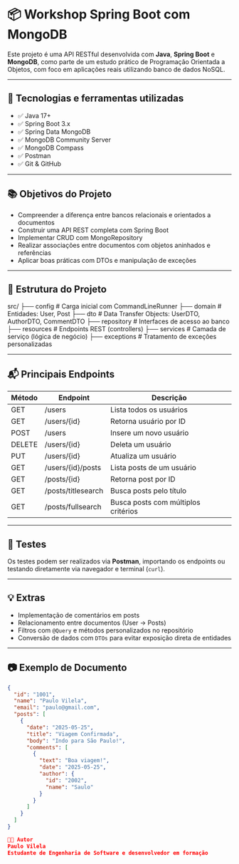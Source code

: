 # 📦 Workshop Spring Boot com MongoDB

Este projeto é uma API RESTful desenvolvida com **Java**, **Spring Boot** e **MongoDB**, como parte de um estudo prático de Programação Orientada a Objetos, com foco em aplicações reais utilizando banco de dados NoSQL.

---

## 🚀 Tecnologias e ferramentas utilizadas

- ✅ Java 17+
- ✅ Spring Boot 3.x
- ✅ Spring Data MongoDB
- ✅ MongoDB Community Server
- ✅ MongoDB Compass
- ✅ Postman
- ✅ Git & GitHub

---

## 📚 Objetivos do Projeto

- Compreender a diferença entre bancos relacionais e orientados a documentos
- Construir uma API REST completa com Spring Boot
- Implementar CRUD com MongoRepository
- Realizar associações entre documentos com objetos aninhados e referências
- Aplicar boas práticas com DTOs e manipulação de exceções

---

## 🧩 Estrutura do Projeto

src/
├── config # Carga inicial com CommandLineRunner
├── domain # Entidades: User, Post
├── dto # Data Transfer Objects: UserDTO, AuthorDTO, CommentDTO
├── repository # Interfaces de acesso ao banco
├── resources # Endpoints REST (controllers)
├── services # Camada de serviço (lógica de negócio)
├── exceptions # Tratamento de exceções personalizadas


---

## 📬 Principais Endpoints

| Método | Endpoint                  | Descrição                            |
|--------|---------------------------|----------------------------------------|
| GET    | /users                    | Lista todos os usuários               |
| GET    | /users/{id}               | Retorna usuário por ID                |
| POST   | /users                    | Insere um novo usuário                |
| DELETE | /users/{id}               | Deleta um usuário                     |
| PUT    | /users/{id}               | Atualiza um usuário                   |
| GET    | /users/{id}/posts         | Lista posts de um usuário             |
| GET    | /posts/{id}               | Retorna post por ID                   |
| GET    | /posts/titlesearch       | Busca posts pelo título               |
| GET    | /posts/fullsearch        | Busca posts com múltiplos critérios   |

---

## 🧪 Testes

Os testes podem ser realizados via **Postman**, importando os endpoints ou testando diretamente via navegador e terminal (`curl`).

---

## 💡 Extras

- Implementação de comentários em posts
- Relacionamento entre documentos (User → Posts)
- Filtros com `@Query` e métodos personalizados no repositório
- Conversão de dados com `DTOs` para evitar exposição direta de entidades

---

## 📷 Exemplo de Documento

```json
{
  "id": "1001",
  "name": "Paulo Vilela",
  "email": "paulo@gmail.com",
  "posts": [
    {
      "date": "2025-05-25",
      "title": "Viagem Confirmada",
      "body": "Indo para São Paulo!",
      "comments": [
        {
          "text": "Boa viagem!",
          "date": "2025-05-25",
          "author": {
            "id": "2002",
            "name": "Saulo"
          }
        }
      ]
    }
  ]
}

👨‍💻 Autor
Paulo Vilela
Estudante de Engenharia de Software e desenvolvedor em formação
